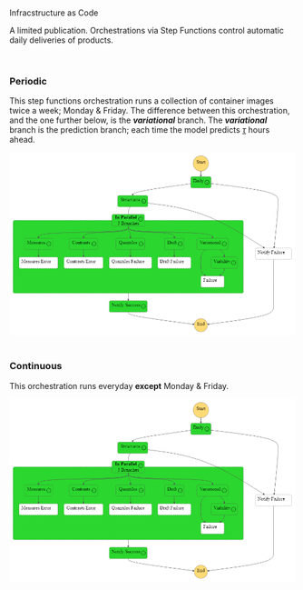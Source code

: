 <br>

Infracstructure as Code

A limited publication.  Orchestrations via Step Functions control automatic daily deliveries of products.

<br>


### Periodic

This step functions orchestration runs a collection of container images twice a week; Monday & Friday.  The difference between this orchestration, and the one further below, is the _**variational**_ branch.  The _**variational**_ branch is the prediction branch; each time the model predicts [$\tau$](https://github.com/repatterning/configurations/blob/3e4479768e18b86c806123f37d5394d4f0489e1b/src/artefacts/architecture/variational/arguments.json#L10) hours ahead.

<img src="assets/images/periodic.png" alt="periodic">



<br>
<br>

### Continuous

This orchestration runs everyday **except** Monday & Friday.

<img src="assets/images/periodic.png" alt="continuous">


<br>
<br>

<br>
<br>

<br>
<br>

<br>
<br>
